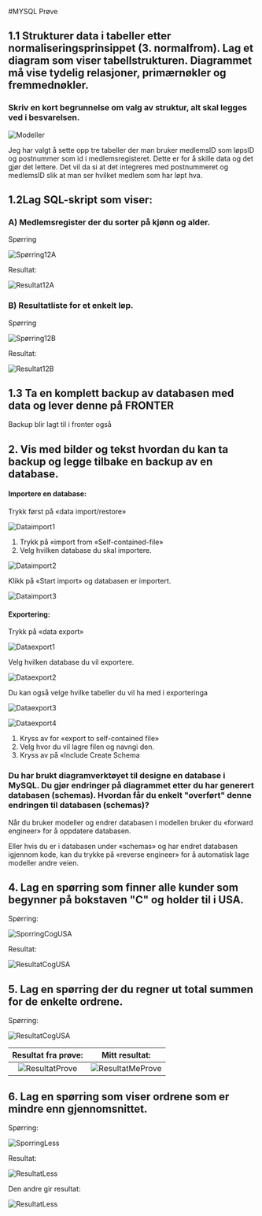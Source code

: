 #MYSQL Prøve



## 1.1 Strukturer data i tabeller etter normaliseringsprinsippet (3. normalfrom). Lag et diagram som viser tabellstrukturen. Diagrammet må vise tydelig relasjoner, primærnøkler og fremmednøkler. 

### Skriv en kort begrunnelse om valg av struktur, alt skal legges ved i besvarelsen.


![Modeller](img/modell.png)

Jeg har valgt å sette opp tre tabeller der man bruker medlemsID som løpsID og postnummer som id i medlemsregisteret. Dette er for å skille data og det gjør det lettere. Det vil da si at det integreres med postnummeret og medlemsID slik at man ser hvilket medlem som har løpt hva. 

## 1.2Lag SQL-skript som viser:	

### A) Medlemsregister der du sorter på kjønn og alder.
Spørring

![Spørring12A](img/sporring12A.png)

Resultat:
 
![Resultat12A](img/resultat12A.png)

### B) Resultatliste for et enkelt løp.

Spørring

![Spørring12B](img/sporring12B.png)

Resultat:
 
![Resultat12B](img/resultat12B.png) 

## 1.3 Ta en komplett backup av databasen med data og lever denne på FRONTER
Backup blir lagt til i fronter også

 
## 2. Vis med bilder og tekst hvordan du kan ta backup og legge tilbake en backup av en database.
#### Importere en database:
Trykk først på «data import/restore»

 ![Dataimport1](img/dataimport.png)
 

1.	Trykk på «import from «Self-contained-file»
2.	Velg hvilken database du skal importere.

![Dataimport2](img/importself.png)


Klikk på «Start import» og databasen er importert.

 ![Dataimport3](img/startimport.png)

#### Exportering:
Trykk på «data export»

![Dataexport1](img/dataexport.png)


Velg hvilken database du vil exportere. 

![Dataexport2](img/dataexport1.png)
 
Du kan også velge hvilke tabeller du vil ha med i exporteringa

![Dataexport3](img/exporttable.png)
 

 ![Dataexport4](img/exportdesc.png)

 
1.	Kryss av for «export to self-contained file» 
2.	Velg hvor du vil lagre filen og navngi den. 
3.	Kryss av på «Include Create Schema



### Du har brukt diagramverktøyet til designe en database i MySQL. Du gjør endringer på diagrammet etter du har generert databasen (schemas).  Hvordan får du enkelt "overført" denne endringen til databasen (schemas)?

Når du bruker modeller og endrer databasen i modellen bruker du «forward engineer» for å oppdatere databasen.
 
Eller hvis du er i databasen under «schemas» og har endret databasen igjennom kode, kan du trykke på «reverse engineer» for å automatisk lage modeller andre veien. 
 

## 4. Lag en spørring som finner alle kunder som begynner på bokstaven "C" og holder til i USA. 

Spørring:

![SporringCogUSA](img/spørringCogUSA.png)


Resultat:
 
![ResultatCogUSA](img/resultatUsa.png)


## 5. Lag en spørring der du regner ut total summen for de enkelte ordrene. 
 
Spørring:

![ResultatCogUSA](img/sporringTotal.png)


| Resultat fra prøve:| Mitt resultat:|
| :-: | :-: |
| ![ResultatProve](img/resultat1Prove.png) | ![ResultatMeProve](img/resultatMeProve.png) |
          		 

## 6. Lag en spørring som viser ordrene som er mindre enn gjennomsnittet. 


Spørring:
 
![SporringLess](img/sporringGjennomsnitt.png)

Resultat:
  

![ResultatLess](img/resultatGjennomsnitt.png)


Den andre gir resultat: 
 
![ResultatLess](img/resultatGjennomsnitt2.png)